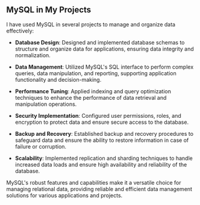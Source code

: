 ## MySQL in My Projects

I have used MySQL in several projects to manage and organize data effectively:

- **Database Design**: Designed and implemented database schemas to structure and organize data for applications, ensuring data integrity and normalization.

- **Data Management**: Utilized MySQL's SQL interface to perform complex queries, data manipulation, and reporting, supporting application functionality and decision-making.

- **Performance Tuning**: Applied indexing and query optimization techniques to enhance the performance of data retrieval and manipulation operations.

- **Security Implementation**: Configured user permissions, roles, and encryption to protect data and ensure secure access to the database.

- **Backup and Recovery**: Established backup and recovery procedures to safeguard data and ensure the ability to restore information in case of failure or corruption.

- **Scalability**: Implemented replication and sharding techniques to handle increased data loads and ensure high availability and reliability of the database.

MySQL's robust features and capabilities make it a versatile choice for managing relational data, providing reliable and efficient data management solutions for various applications and projects.